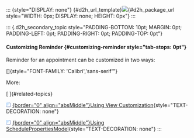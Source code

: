 ::: {style="DISPLAY: none"}
[](ms-xhelp:///?Id=d2h_url_template){#d2h_url_template}![](!package_url!){#d2h_package_url style="WIDTH: 0px; DISPLAY: none; HEIGHT: 0px"}
:::

::: {.d2h_secondary_topic style="PADDING-BOTTOM: 10pt; MARGIN: 0pt; PADDING-LEFT: 0pt; PADDING-RIGHT: 0pt; PADDING-TOP: 0pt"}
#### Customizing Reminder {#customizing-reminder style="tab-stops: 0pt"}

Reminder for an appointment can be customized in two ways:

[]{style="FONT-FAMILY: 'Calibri','sans-serif'"} 

More:

[ ]{#related-topics}

[![](button.gif){border="0" align="absMiddle"}Using View Customization](ms-xhelp:///?Id=89a287b7-055b-405e-9572-a9259174f1bd){style="TEXT-DECORATION: none"}

[![](button.gif){border="0" align="absMiddle"}Using SchedulePropertiesModel](ms-xhelp:///?Id=42059a57-92c6-4f16-8492-f21d4e752fbb){style="TEXT-DECORATION: none"}
:::
